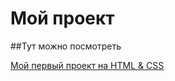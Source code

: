 # Мой проект

##Тут можно посмотреть

[Мой первый проект на HTML & CSS](https://antoniojan.github.io/resume/)
